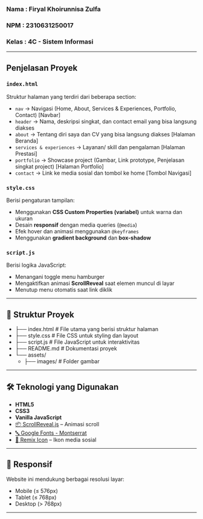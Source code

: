 ### Nama  : Firyal Khoirunnisa Zulfa
### NPM   : 2310631250017
### Kelas : 4C - Sistem Informasi

---

## Penjelasan Proyek

### `index.html`
Struktur halaman yang terdiri dari beberapa section:
- `nav` → Navigasi (Home, About, Services & Experiences, Portfolio, Contact) [Navbar]
- `header` → Nama, deskripsi singkat, dan contact email yang bisa langsung diakses
- `about` → Tentang diri saya dan CV yang bisa langsung diakses [Halaman Beranda]
- `services & experiences` → Layanan/ skill dan pengalaman [Halaman Prestasi]
- `portfolio` → Showcase project (Gambar, Link prototype, Penjelasan singkat project) [Halaman Portfolio]
- `contact` → Link ke media sosial dan tombol ke home [Tombol Navigasi]

### `style.css`
Berisi pengaturan tampilan:
- Menggunakan **CSS Custom Properties (variabel)** untuk warna dan ukuran
- Desain **responsif** dengan media queries (`@media`)
- Efek hover dan animasi menggunakan `@keyframes`
- Menggunakan **gradient background** dan **box-shadow**

### `script.js`
Berisi logika JavaScript:
- Menangani toggle menu hamburger
- Mengaktifkan animasi **ScrollReveal** saat elemen muncul di layar
- Menutup menu otomatis saat link diklik

---

## 🧱 Struktur Proyek

- ├── index.html           # File utama yang berisi struktur halaman
- ├── style.css            # File CSS untuk styling dan layout
- ├── script.js            # File JavaScript untuk interaktivitas
- ├── README.md            # Dokumentasi proyek
- └── assets/
    - ├── images/          # Folder gambar

---

## 🛠️ Teknologi yang Digunakan

- **HTML5**
- **CSS3**
- **Vanilla JavaScript**
- [📦 ScrollReveal.js](https://scrollrevealjs.org/) – Animasi scroll
- [🔤 Google Fonts - Montserrat](https://fonts.google.com/specimen/Montserrat)
- [🎨 Remix Icon](https://remixicon.com/) – Ikon media sosial

---

## 📱 Responsif

Website ini mendukung berbagai resolusi layar:
- Mobile (≤ 576px)
- Tablet (≤ 768px)
- Desktop (> 768px)

---

